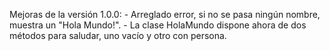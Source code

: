 Mejoras de la versión 1.0.0:
    - Arreglado error, si no se pasa ningún nombre, muestra un "Hola Mundo!".
    -  La clase HolaMundo dispone ahora de dos métodos para saludar, uno vacío y otro con persona.